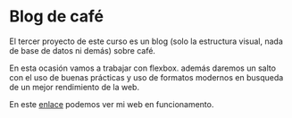 # Blog de café

El tercer proyecto de este curso es un blog (solo la estructura visual, nada de base de datos ni demás) sobre café.

En esta ocasión vamos a trabajar con flexbox. además daremos un salto con el uso de buenas prácticas y uso de formatos modernos en busqueda de un mejor rendimiento de la web.

En este [enlace](https://migueblogdecafe.netlify.app/) podemos ver mi web en funcionamento.
